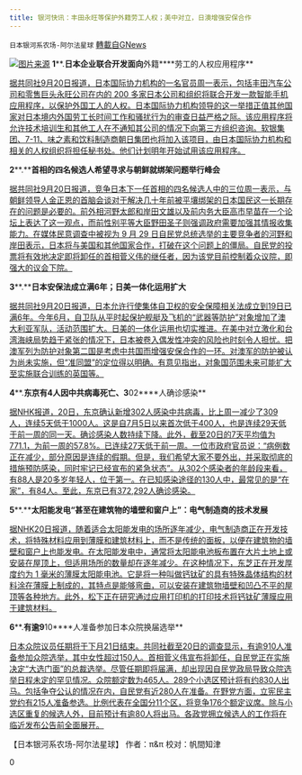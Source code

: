 ```yaml
---
title: 银河快讯：丰田永旺等保护外籍劳工人权；美中对立，日澳增强安保合作
---
```

`日本银河系农场-阿尔法星球` [轉載自GNews](https://gnews.org/zh-hans/1545557/)

![](https://assets.gnews.org/wp-content/uploads/2021/09/图片1-68.jpg)[图片来源](https://china.kyodonews.net/)
**1****.****日本企业联合开发面向****外籍****劳工的人权应用程序**

[据共同社9月20日报道，日本国际协力机构的一名官员周一表示，包括丰田汽车公司和零售巨头永旺公司在内的 200 多家日本公司和组织将联合开发一款智能手机应用程序，以保护外国工人的人权。日本国际协力机构领导的这一举措正值其他国家对日本境内外国劳工长时间工作和骚扰行为的审查日益严格之际。该应用程序将允许技术培训生和其他工人在不通知其公司的情况下向第三方组织咨询。软银集团、7-11、味之素和饮料制造商朝日集团也将加入该项目，由日本国际协力机构和相关的人权组织将担任秘书处。他们计划明年开始试用该应用程序。](https://english.kyodonews.net/news/2021/09/5d099aa54dc5-japan-firms-to-jointly-develop-human-rights-app-for-foreign-workers.html)

**2****.****首相的四名候选人希望寻求与朝鲜就绑架问题举行峰会**

[据共同社9月20日报道，竞争日本下一任首相的四名候选人中的三位周一表示，与朝鲜领导人金正恩的首脑会谈对于解决几十年前被平壤绑架的日本国民这一长期存在的问题是必要的。前外相河野太郎和岸田文雄以及前内务大臣高市早苗在一个论坛上表达了这一观点，而前性别平等大臣野田圣子则强调政府需要加强其情报收集能力。在媒体民意调查中被视为 9 月 29 日自民党总统选举的主要竞争者的河野和岸田表示，日本将与美国和其他国家合作，打破在这个问题上的僵局。自民党的投票将有效地决定即将卸任的首相菅义伟的继任者，因为该党目前控制着众议院，即强大的议会下院。](https://english.kyodonews.net/news/2021/09/1eb8f6876530-japan-pm-hopefuls-seek-summit-with-n-korea-on-abduction-issue.html)

**3****.****日本安保法成立满6年；日美一体化运用扩大**

[据共同社9月20日报道，日本允许行使集体自卫权的安全保障相关法成立到19日已满6年。今年6月，自卫队从平时起保护舰艇及飞机的“武器等防护”对象增加了澳大利亚军队，活动范围扩大。日美的一体化运用也切实推进。在美中对立激化和台湾海峡局势趋于紧张的情况下，日本被卷入偶发性冲突的风险也时刻令人担忧。把澳军列为防护对象第二国是考虑中共国而增强安保合作的一环。对澳军的防护被认为尚未实施，但“准同盟”的定位得以明确。有意见指出，对象国范围未来可能扩大至实施联合训练的英国等。](https://china.kyodonews.net/news/2021/09/951d3d637282-6-.html)

**4****.****东京有4人因中共病毒死亡、3****02****人确诊感染**

[据NHK报道，20日，东京确认新增302人感染中共病毒，比上周一减少了309人，连续5天低于1000人。这是自7月5日以来首次低于400人，也是连续29天低于前一周的同一天。确诊感染人数持续下降。此外，截至20日的7天平均值为771.1，为前一周的57.8%。已连续27天低于前一周。一位市政府官员说：“病例数正在减少，部分原因是连续的假期。但是，我们希望大家不要外出，并采取彻底的措施预防感染，同时牢记已经宣布的紧急状态”。从302个感染者的年龄段来看，有88人是20多岁年轻人，位于第一。在已知感染途径的130人中，最常见的是“在家”，有84人。至此，东京已有372,292人确诊感染。](https://www3.nhk.or.jp/news/html/20210920/k10013268741000.html?utm_int=all_side_ranking-social_004)

**5****.****太阳能发电“甚至在建筑物的墙壁和窗户上”：电气制造商的技术发展**

[据NHK20日报道，随着适合太阳能发电的场所逐年减少，电气制造商正在开发技术，将特殊材料应用到薄膜和建筑材料上，而不是传统的面板，以便在建筑物的墙壁和窗户上也能发电。在太阳能发电中，通常将太阳能电池板布置在大片土地上或安装在屋顶上，但适用场所的数量却在逐年减少。在这种情况下，东芝正在开发厚度约为 1 毫米的薄膜太阳能电池。它是将一种叫做钙钛矿的具有特殊晶体结构的材料涂在薄膜上制成的，其特点是能够弯曲，可以安装在建筑物墙壁和凹凸不平的屋顶等各种地方。此外，松下正在研究通过应用打印机的打印技术将钙钛矿薄膜应用于建筑材料。](https://www3.nhk.or.jp/news/html/20210920/k10013268541000.html?utm_int=all_side_business-ranking_002)

**6****.****有逾9****10****人准备参加日本众院换届选举**

[日本众院议员任期将于下月21日结束。共同社截至20日的调查显示，有逾910人准备参加众院选举，其中女性超过150人。首相菅义伟宣布将卸任，自民党正在实施决定“大选门面”的总裁选举。尽管任期即将届满，却出现因自民党政局导致众院选举日程未定的罕见情况。众院额定数为465人。289个小选区预计将有约830人出马。包括争夺公认的情况在内，自民党有近280人在准备。在野党方面，立宪民主党约有215人准备参选。比例代表在全国分11个区，将竞争176个额定议席。除与小选区重复的候选人外，目前预计有逾80人将出马。各政党拥立候选人的工作将在临近发布公告前全面展开。](https://china.kyodonews.net/news/2021/09/b4440f9b8551-910.html)

【日本银河系农场-阿尔法星球】
作者：π&π
校对：帆間知津

0
